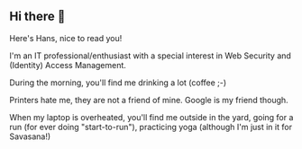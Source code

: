 ## Hi there 👋

Here's Hans, nice to read you!

I'm an IT professional/enthusiast  with a special interest in Web Security and (Identity) Access Management.


During the morning, you'll find me drinking a lot (coffee ;-)

Printers hate me, they are not a friend of mine. Google is my friend though.

When my laptop is overheated, you'll find me outside in the yard, going for a run (for ever doing "start-to-run"), practicing yoga (although I'm just in it for Savasana!)

<!--
**dafalhans/dafalhans** is a ✨ _special_ ✨ repository because its `README.md` (this file) appears on your GitHub profile.

Here are some ideas to get you started:

- 🔭 I’m currently working on ...
- 🌱 I’m currently learning ...
- 👯 I’m looking to collaborate on ...
- 🤔 I’m looking for help with ...
- 💬 Ask me about ...
- 📫 How to reach me: ...
- 😄 Pronouns: ...
- ⚡ Fun fact: ...
-->
